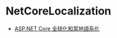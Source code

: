 # NetCoreLocalization

- [ASP.NET Core 全球化和當地語系化](https://docs.microsoft.com/zh-tw/aspnet/core/fundamentals/localization?view=aspnetcore-3.0)
